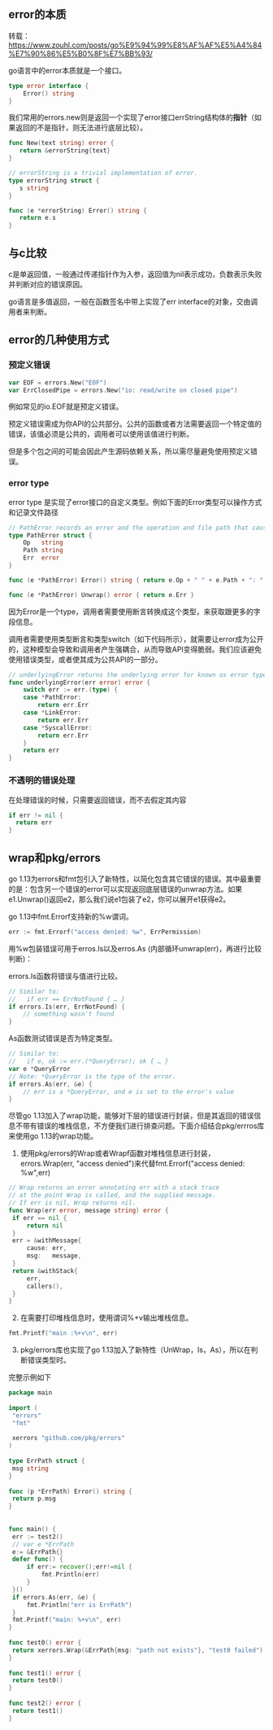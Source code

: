 ## error的本质
转载：https://www.zouhl.com/posts/go%E9%94%99%E8%AF%AF%E5%A4%84%E7%90%86%E5%B0%8F%E7%BB%93/

go语言中的error本质就是一个接口。

```go
type error interface {
	Error() string
}
```
我们常用的errors.new则是返回一个实现了error接口errString结构体的**指针**（如果返回的不是指针，则无法进行底层比较）。

```go
func New(text string) error {
   return &errorString{text}
}

// errorString is a trivial implementation of error.
type errorString struct {
   s string
}

func (e *errorString) Error() string {
   return e.s
}
```

## 与c比较

c是单返回值，一般通过传递指针作为入参，返回值为nil表示成功，负数表示失败并判断对应的错误原因。

go语言是多值返回，一般在函数签名中带上实现了err interface的对象，交由调用者来判断。

## error的几种使用方式

### 预定义错误

```go
var EOF = errors.New("EOF")
var ErrClosedPipe = errors.New("io: read/write on closed pipe")
```
例如常见的io.EOF就是预定义错误。

预定义错误需成为你API的公共部分。公共的函数或者方法需要返回一个特定值的错误，该值必须是公共的，调用者可以使用该值进行判断。

但是多个包之间的可能会因此产生源码依赖关系，所以需尽量避免使用预定义错误。

### error type

error type 是实现了error接口的自定义类型。例如下面的Error类型可以操作方式和记录文件路径

```go
// PathError records an error and the operation and file path that caused it.
type PathError struct {
	Op   string
	Path string
	Err  error
}

func (e *PathError) Error() string { return e.Op + " " + e.Path + ": " + e.Err.Error() }

func (e *PathError) Unwrap() error { return e.Err }
```
因为Error是一个type，调用者需要使用断言转换成这个类型，来获取跟更多的字段信息。

调用者需要使用类型断言和类型switch（如下代码所示），就需要让error成为公开的，这种模型会导致和调用者产生强耦合，从而导致API变得脆弱。我们应该避免使用错误类型，或者使其成为公共API的一部分。

```go
// underlyingError returns the underlying error for known os error types.
func underlyingError(err error) error {
	switch err := err.(type) {
	case *PathError:
		return err.Err
	case *LinkError:
		return err.Err
	case *SyscallError:
		return err.Err
	}
	return err
}
```
### 不透明的错误处理
在处理错误的时候，只需要返回错误，而不去假定其内容

```go
if err != nil {
  return err
}
```
## wrap和pkg/errors
go 1.13为errors和fmt包引入了新特性，以简化包含其它错误的错误。其中最重要的是：包含另一个错误的error可以实现返回底层错误的unwrap方法。如果e1.Unwrap()返回e2，那么我们说e1包装了e2，你可以展开e1获得e2。

go 1.13中fmt.Errorf支持新的%w谓词。

```go
err := fmt.Errorf("access denied: %w", ErrPermission)
```
用%w包装错误可用于erros.Is以及erros.As (内部循环unwrap(err)，再进行比较判断)：

errors.Is函数将错误与值进行比较。

```go
// Similar to:
//   if err == ErrNotFound { … }
if errors.Is(err, ErrNotFound) {
    // something wasn't found
}
```
As函数测试错误是否为特定类型。

```go
// Similar to:
//   if e, ok := err.(*QueryError); ok { … }
var e *QueryError
// Note: *QueryError is the type of the error.
if errors.As(err, &e) {
    // err is a *QueryError, and e is set to the error's value
}
```
尽管go 1.13加入了wrap功能，能够对下层的错误进行封装，但是其返回的错误信息不带有错误的堆栈信息，不方便我们进行排查问题。下面介绍结合pkg/errros库来使用go 1.13的wrap功能。

1. 使用pkg/errors的Wrap或者Wrapf函数对堆栈信息进行封装，errors.Wrap(err, "access denied")来代替fmt.Errorf("access denied: %w",err)

```go
// Wrap returns an error annotating err with a stack trace
// at the point Wrap is called, and the supplied message.
// If err is nil, Wrap returns nil.
func Wrap(err error, message string) error {
 if err == nil {
     return nil
 }
 err = &withMessage{
     cause: err,
     msg:   message,
 }
 return &withStack{
     err,
     callers(),
 }
}
```
2. 在需要打印堆栈信息时，使用谓词%+v输出堆栈信息。

```go
fmt.Printf("main :%+v\n", err)
```
3. pkg/errors库也实现了go 1.13加入了新特性（UnWrap，Is，As），所以在判断错误类型时。

完整示例如下

```go
package main
   
import (
 "errors"
 "fmt"
   
 xerrors "github.com/pkg/errors"
)
   
type ErrPath struct {
 msg string
}
   
func (p *ErrPath) Error() string {
 return p.msg
}
   
   
func main() {
 err := test2()
 // var e *ErrPath
 e:= &ErrPath{}
 defer func() {
     if err:= recover();err!=nil {
         fmt.Println(err)
     }
 }()
 if errors.As(err, &e) {
     fmt.Println("err is ErrPath")
 }
 fmt.Printf("main: %+v\n", err)
}
   
func test0() error {
 return xerrors.Wrap(&ErrPath{msg: "path not exists"}, "test0 failed")
}
   
func test1() error {
 return test0()
}
   
func test2() error {
 return test1()
}
```
   

